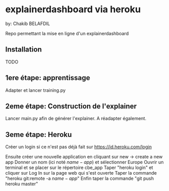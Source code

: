 # explainerdashboard via heroku
by: Chakib BELAFDIL

Repo permettant la mise en ligne d'un explainerdashboard

 ## Installation

TODO

## 1ere étape: apprentissage

Adapter et lancer training.py

## 2eme étape: Construction de l'explainer

Lancer main.py afin de générer l'explainer. A réadapter également.

## 3eme étape: Heroku

Créer un login si ce n'est pas déjà fait sur https://id.heroku.com/login 

Ensuite créer une nouvelle application en cliquant sur new -> create a new app
Donner un nom (ici noté $name-app$) et sélectionner Europe
Ouvrir un terminal et se placer sur le répertoire cbe_app
Taper "heroku login" et cliquer sur Log In sur la page web qui s'est ouverte
Taper la commande "heroku git:remote -a $name-app$"
Enfin taper la commande "git push heroku master"
